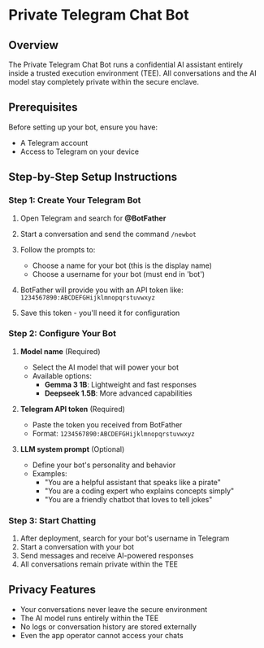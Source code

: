 # Private Telegram Chat Bot

## Overview

The Private Telegram Chat Bot runs a confidential AI assistant entirely inside
a trusted execution environment (TEE). All conversations and the AI model stay
completely private within the secure enclave.

## Prerequisites

Before setting up your bot, ensure you have:

- A Telegram account
- Access to Telegram on your device

## Step-by-Step Setup Instructions

### Step 1: Create Your Telegram Bot

1. Open Telegram and search for **@BotFather**
2. Start a conversation and send the command `/newbot`
3. Follow the prompts to:

   - Choose a name for your bot (this is the display name)
   - Choose a username for your bot (must end in 'bot')

4. BotFather will provide you with an API token like:
   `1234567890:ABCDEFGHijklmnopqrstuvwxyz`
5. Save this token - you'll need it for configuration

### Step 2: Configure Your Bot

1. **Model name** (Required)

   - Select the AI model that will power your bot
   - Available options:
     - **Gemma 3 1B**: Lightweight and fast responses
     - **Deepseek 1.5B**: More advanced capabilities

2. **Telegram API token** (Required)

   - Paste the token you received from BotFather
   - Format: `1234567890:ABCDEFGHijklmnopqrstuvwxyz`

3. **LLM system prompt** (Optional)

   - Define your bot's personality and behavior
   - Examples:
     - "You are a helpful assistant that speaks like a pirate"
     - "You are a coding expert who explains concepts simply"
     - "You are a friendly chatbot that loves to tell jokes"

### Step 3: Start Chatting

1. After deployment, search for your bot's username in Telegram
2. Start a conversation with your bot
3. Send messages and receive AI-powered responses
4. All conversations remain private within the TEE

## Privacy Features

- Your conversations never leave the secure environment
- The AI model runs entirely within the TEE
- No logs or conversation history are stored externally
- Even the app operator cannot access your chats

